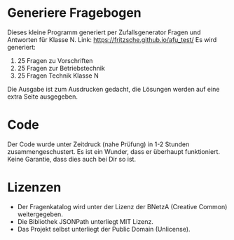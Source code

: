 # Generiere Fragebogen
Dieses kleine Programm generiert per Zufallsgenerator Fragen und Antworten für Klasse N.
Link: https://fritzsche.github.io/afu_test/
Es wird generiert:
1) 25 Fragen zu Vorschriften
2) 25 Fragen zur Betriebstechnik
3) 25 Fragen Technik Klasse N

Die Ausgabe ist zum Ausdrucken gedacht, die Lösungen werden auf eine extra Seite ausgegeben.

# Code
Der Code wurde unter Zeitdruck (nahe Prüfung) in 1-2 Stunden zusammengeschustert. Es ist ein Wunder, dass er überhaupt funktioniert. Keine Garantie, dass dies auch bei Dir so ist.

# Lizenzen
* Der Fragenkatalog wird unter der Lizenz der BNetzA (Creative Common) weitergegeben.
* Die Bibliothek JSONPath unterliegt MIT Lizenz.
* Das Projekt selbst unterliegt der Public Domain (Unlicense).

